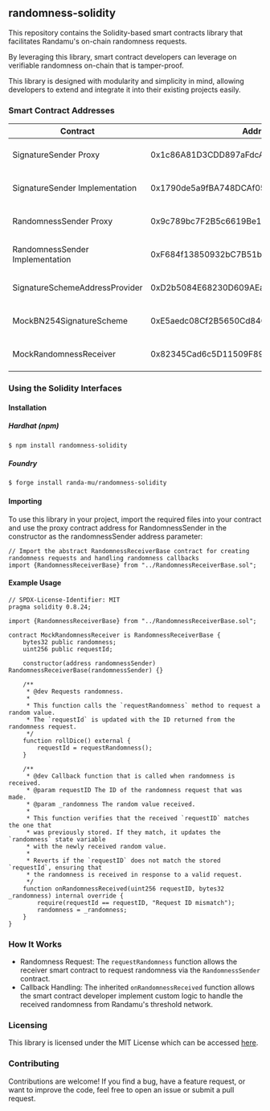 ## randomness-solidity

This repository contains the Solidity-based smart contracts library that facilitates Randamu's on-chain randomness requests.

By leveraging this library, smart contract developers can leverage on verifiable randomness on-chain that is tamper-proof.

This library is designed with modularity and simplicity in mind, allowing developers to extend and integrate it into their existing projects easily.


### Smart Contract Addresses

| Contract        | Address | Network          |
|-----------------|---------|------------------|
| SignatureSender Proxy |  0x1c86A81D3CDD897aFdcA62a9b7219a39Aef7910B  | Filecoin Calibration Testnet |
| SignatureSender Implementation | 0x1790de5a9fBA748DCAf05e3a1755Cf1DD6b9B0F8   | Filecoin Calibration Testnet |
| RandomnessSender Proxy |  0x9c789bc7F2B5c6619Be1572A39F2C3d6f33001dC  | Filecoin Calibration Testnet |
| RandomnessSender Implementation |  0xF684f13850932bC7B51bd6bFF9236FB19E55F2B1  | Filecoin Calibration Testnet |
| SignatureSchemeAddressProvider |  0xD2b5084E68230D609AEaAe5E4cF7df9ebDd6375A  | Filecoin Calibration Testnet |
| MockBN254SignatureScheme | 0xE5aedc08Cf2B5650Cd84CE6DcaDC3763bAa8770B   | Filecoin Calibration Testnet |
| MockRandomnessReceiver |  0x82345Cad6c5D11509F89281875269381d0673cd2  | Filecoin Calibration Testnet |


### Using the Solidity Interfaces

#### Installation

##### Hardhat (npm)

```sh
$ npm install randomness-solidity
```

##### Foundry 
```sh
$ forge install randa-mu/randomness-solidity
```

#### Importing

To use this library in your project, import the required files into your contract and use the proxy contract address for RandomnessSender in the constructor as the randomnessSender address parameter:

```solidity
// Import the abstract RandomnessReceiverBase contract for creating randomness requests and handling randomness callbacks
import {RandomnessReceiverBase} from "../RandomnessReceiverBase.sol";
```

#### Example Usage

```solidity
// SPDX-License-Identifier: MIT
pragma solidity 0.8.24;

import {RandomnessReceiverBase} from "../RandomnessReceiverBase.sol";

contract MockRandomnessReceiver is RandomnessReceiverBase {
    bytes32 public randomness;
    uint256 public requestId;

    constructor(address randomnessSender) RandomnessReceiverBase(randomnessSender) {}

    /**
     * @dev Requests randomness.
     *
     * This function calls the `requestRandomness` method to request a random value.
     * The `requestId` is updated with the ID returned from the randomness request.
     */
    function rollDice() external {
        requestId = requestRandomness();
    }

    /**
     * @dev Callback function that is called when randomness is received.
     * @param requestID The ID of the randomness request that was made.
     * @param _randomness The random value received.
     *
     * This function verifies that the received `requestID` matches the one that
     * was previously stored. If they match, it updates the `randomness` state variable
     * with the newly received random value.
     *
     * Reverts if the `requestID` does not match the stored `requestId`, ensuring that
     * the randomness is received in response to a valid request.
     */
    function onRandomnessReceived(uint256 requestID, bytes32 _randomness) internal override {
        require(requestId == requestID, "Request ID mismatch");
        randomness = _randomness;
    }
}
```

### How It Works

* Randomness Request: The `requestRandomness` function allows the receiver smart contract to request randomness via the `RandomnessSender` contract.
* Callback Handling: The inherited `onRandomnessReceived` function allows the smart contract developer implement custom logic to handle the received randomness from Randamu's threshold network.

### Licensing

This library is licensed under the MIT License which can be accessed [here](LICENSE).

### Contributing

Contributions are welcome! If you find a bug, have a feature request, or want to improve the code, feel free to open an issue or submit a pull request.
